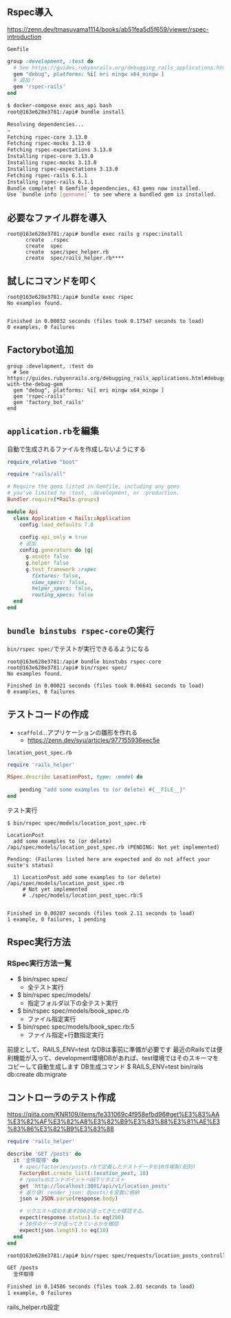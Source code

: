 ## Rspec導入

https://zenn.dev/tmasuyama1114/books/ab51fea5d5f659/viewer/rspec-introduction

`Gemfile`
```ruby
group :development, :test do
  # See https://guides.rubyonrails.org/debugging_rails_applications.html#debugging-with-the-debug-gem
  gem "debug", platforms: %i[ mri mingw x64_mingw ]
  # 追加！
  gem 'rspec-rails'
end
```

```bash
$ docker-compose exec ass_api bash
root@163e628e3781:/api# bundle install

Resolving dependencies...
~
Fetching rspec-core 3.13.0
Fetching rspec-mocks 3.13.0
Fetching rspec-expectations 3.13.0
Installing rspec-core 3.13.0
Installing rspec-mocks 3.13.0
Installing rspec-expectations 3.13.0
Fetching rspec-rails 6.1.1
Installing rspec-rails 6.1.1
Bundle complete! 8 Gemfile dependencies, 63 gems now installed.
Use `bundle info [gemname]` to see where a bundled gem is installed.
```

## 必要なファイル群を導入

```
root@163e628e3781:/api# bundle exec rails g rspec:install
      create  .rspec
      create  spec
      create  spec/spec_helper.rb
      create  spec/rails_helper.rb****
```

## 試しにコマンドを叩く
```
root@163e628e3781:/api# bundle exec rspec
No examples found.


Finished in 0.00032 seconds (files took 0.17547 seconds to load)
0 examples, 0 failures
```

## Factorybot追加
```
group :development, :test do
  # See https://guides.rubyonrails.org/debugging_rails_applications.html#debugging-with-the-debug-gem
  gem "debug", platforms: %i[ mri mingw x64_mingw ]
  gem 'rspec-rails'
  gem 'factory_bot_rails'
end
```

## `application.rb`を編集
自動で生成されるファイルを作成しないようにする
```ruby
require_relative "boot"

require "rails/all"

# Require the gems listed in Gemfile, including any gems
# you've limited to :test, :development, or :production.
Bundler.require(*Rails.groups)

module Api
  class Application < Rails::Application
    config.load_defaults 7.0
    
    config.api_only = true
    # 追加
    config.generators do |g|
      g.assets false
      g.helper false
      g.test_framework :rspec
        fixtures: false,
        view_specs: false,
        helper_specs: false,
        routing_specs: false
  end
end

```

## `bundle binstubs rspec-core`の実行
`bin/rspec spec/`でテストが実行できるるようになる
```
root@163e628e3781:/api# bundle binstubs rspec-core
root@163e628e3781:/api# bin/rspec spec/
No examples found.

Finished in 0.00021 seconds (files took 0.06641 seconds to load)
0 examples, 0 failures
```

## テストコードの作成
- `scaffold`...アプリケーションの雛形を作れる
  - https://zenn.dev/syu/articles/977155936eec5e

`location_post_spec.rb`
```ruby
require 'rails_helper'

RSpec.describe LocationPost, type: :model do
    
    pending "add some examples to (or delete) #{__FILE__}"
end
```

テスト実行
```
$ bin/rspec spec/models/location_post_spec.rb

LocationPost
  add some examples to (or delete) /api/spec/models/location_post_spec.rb (PENDING: Not yet implemented)

Pending: (Failures listed here are expected and do not affect your suite's status)

  1) LocationPost add some examples to (or delete) /api/spec/models/location_post_spec.rb
     # Not yet implemented
     # ./spec/models/location_post_spec.rb:5


Finished in 0.00207 seconds (files took 2.11 seconds to load)
1 example, 0 failures, 1 pending
```
 
## Rspec実行方法
### RSpec実行方法一覧
- $ bin/rspec spec/
  - 全テスト実行
- $ bin/rspec spec/models/
  - 指定フォルダ以下の全テスト実行
- $ bin/rspec spec/models/book_spec.rb
  - ファイル指定実行
- $ bin/rspec spec/models/book_spec.rb:5
  - ファイル指定+行数指定実行

前提として、RAILS_ENV=test なDBは事前に準備が必要です
最近のRailsでは便利機能が入って、development環境DBがあれば、test環境ではそのスキーマをコピーして自動生成します
DB生成コマンド $ RAILS_ENV=test bin/rails db:create db:migrate

## コントローラのテスト作成
https://qiita.com/KNR109/items/fe331069c4f958efbd96#get%E3%83%AA%E3%82%AF%E3%82%A8%E3%82%B9%E3%83%88%E3%81%AE%E3%83%86%E3%82%B9%E3%83%88
```ruby
require 'rails_helper'

describe 'GET /posts' do
  it '全件取得' do
    # spec/factories/posts.rbで定義したテストデータを10件複製(配列)
    FactoryBot.create_list(:location_post, 10)
    # /postsのエンドポイントへGETリクエスト
    get 'http://localhost:3001/api/v1/location_posts'
    # 返り値( render json: @posts)を変数に格納
    json = JSON.parse(response.body)

    # リクエスト成功を表す200が返ってきたか確認する。
    expect(response.status).to eq(200)
    # 10件のデータが返ってきているかを確認
    expect(json.length).to eq(10)
  end
end
```

```bash
root@163e628e3781:/api# bin/rspec spec/requests/location_posts_controller_spec.rb

GET /posts
  全件取得

Finished in 0.14586 seconds (files took 2.01 seconds to load)
1 example, 0 failures
```

rails_helper.rb設定
```

```


